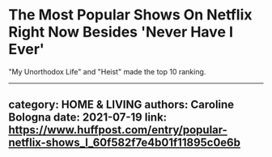 # The Most Popular Shows On Netflix Right Now Besides 'Never Have I Ever'

"My Unorthodox Life" and "Heist" made the top 10 ranking.

---
category: HOME & LIVING
authors: Caroline Bologna
date: 2021-07-19
link: https://www.huffpost.com/entry/popular-netflix-shows_l_60f582f7e4b01f11895c0e6b
---
